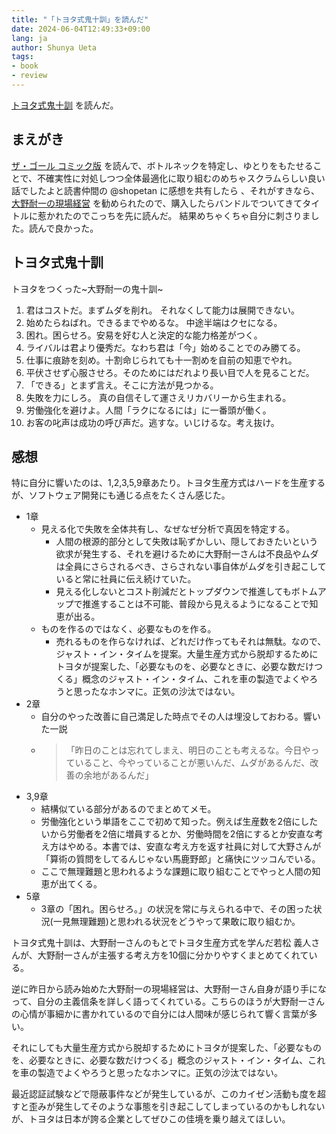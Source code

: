 ```yaml
---
title: "「トヨタ式鬼十訓」を読んだ"
date: 2024-06-04T12:49:33+09:00
lang: ja
author: Shunya Ueta
tags:
- book
- review
---
```


[トヨタ式鬼十訓](https://amzn.to/4bJ7i3X) を読んだ。

## まえがき
[ザ・ゴール コミック版](https://amzn.to/3X7elyK) を読んで、ボトルネックを特定し、ゆとりをもたせることで、不確実性に対処しつつ全体最適化に取り組むのめちゃスクラムらしい良い話でしたよと読書仲間の @shopetan に感想を共有したら 、それがすきなら、[大野耐一の現場経営](https://amzn.to/45b3F45) を勧められたので、購入したらバンドルでついてきてタイトルに惹かれたのでこっちを先に読んだ。
結果めちゃくちゃ自分に刺さりました。読んで良かった。

## トヨタ式鬼十訓

トヨタをつくった~大野耐一の鬼十訓~
1. 君はコストだ。まずムダを削れ。 それなくして能力は展開できない。
2. 始めたらねばれ。できるまでやめるな。 中途半端はクセになる。
3. 困れ。困らせろ。安易を好む人と決定的な能力格差がつく。
4. ライバルは君より優秀だ。なわち君は「今」始めることでのみ勝てる。
5. 仕事に痕跡を刻め。十割命じられても十一割めを自前の知恵でやれ。
6. 平伏させず心服させろ。そのためにはだれより長い目で人を見ることだ。
7. 「できる」とまず言え。そこに方法が見つかる。
8. 失敗を力にしろ。 真の自信そして運さえリカバリーから生まれる。
9. 労働強化を避けよ。人間「ラクになるには」に一番頭が働く。
10. お客の叱声は成功の呼び声だ。逃すな。いじけるな。考え抜け。

## 感想

特に自分に響いたのは、1,2,3,5,9章あたり。トヨタ生産方式はハードを生産するが、ソフトウェア開発にも通じる点をたくさん感じた。

- 1章
	- 見える化で失敗を全体共有し、なぜなぜ分析で真因を特定する。
		- 人間の根源的部分として失敗は恥ずかしい、隠しておきたいという欲求が発生する、それを避けるために大野耐一さんは不良品やムダは全員にさらされるべき、さらされない事自体がムダを引き起こしていると常に社員に伝え続けていた。
		- 見える化しないとコスト削減だとトップダウンで推進してもボトムアップで推進することは不可能、普段から見えるようになることで知恵が出る。
	- ものを作るのではなく、必要なものを作る。
		- 売れるものを作らなければ、どれだけ作ってもそれは無駄。なので、ジャスト・イン・タイムを提案。大量生産方式から脱却するためにトヨタが提案した、「必要なものを、必要なときに、必要な数だけつくる」概念のジャスト・イン・タイム、これを車の製造でよくやろうと思ったなホンマに。正気の沙汰ではない。
- 2章
	- 自分のやった改善に自己満足した時点でその人は埋没しておわる。響いた一説
	- > 「昨日のことは忘れてしまえ、明日のことも考えるな。今日やっていること、今やっていることが悪いんだ、ムダがあるんだ、改善の余地があるんだ」
- 3,9章
	- 結構似ている部分があるのでまとめてメモ。
	- 労働強化という単語をここで初めて知った。例えば生産数を2倍にしたいから労働者を2倍に増員するとか、労働時間を2倍にするとか安直な考え方はやめる。本書では、安直な考え方を返す社員に対して大野さんが「算術の質問をしてるんじゃない馬鹿野郎」と痛快にツッコんでいる。
	- ここで無理難題と思われるような課題に取り組むことでやっと人間の知恵が出てくる。
- 5章
	- 3章の「困れ。困らせろ。」の状況を常に与えられる中で、その困った状況(一見無理難題)と思われる状況をどうやって果敢に取り組むか。


トヨタ式鬼十訓は、大野耐一さんのもとでトヨタ生産方式を学んだ若松 義人さんが、大野耐一さんが主張する考え方を10個に分かりやすくまとめてくれている。

逆に昨日から読み始めた大野耐一の現場経営は、大野耐一さん自身が語り手になって、自分の主義信条を詳しく語ってくれている。こちらのほうが大野耐一さんの心情が事細かに書かれているので自分には人間味が感じられて響く言葉が多い。

それにしても大量生産方式から脱却するためにトヨタが提案した、「必要なものを、必要なときに、必要な数だけつくる」概念のジャスト・イン・タイム、これを車の製造でよくやろうと思ったなホンマに。正気の沙汰ではない。

最近認証試験などで隠蔽事件などが発生しているが、このカイゼン活動も度を超すと歪みが発生してそのような事態を引き起こしてしまっているのかもしれないが、トヨタは日本が誇る企業としてぜひこの佳境を乗り越えてほしい。
